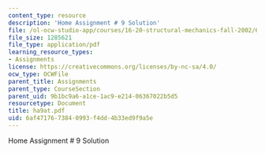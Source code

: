 ```yaml
---
content_type: resource
description: 'Home Assignment # 9 Solution'
file: /ol-ocw-studio-app/courses/16-20-structural-mechanics-fall-2002/6af4717673840993f4dd4b33ed9f9a5e_ha9at.pdf
file_size: 1285621
file_type: application/pdf
learning_resource_types:
- Assignments
license: https://creativecommons.org/licenses/by-nc-sa/4.0/
ocw_type: OCWFile
parent_title: Assignments
parent_type: CourseSection
parent_uid: 9b1bc9a6-a1ce-1ac9-e214-06367022b5d5
resourcetype: Document
title: ha9at.pdf
uid: 6af47176-7384-0993-f4dd-4b33ed9f9a5e
---
```

Home Assignment # 9 Solution